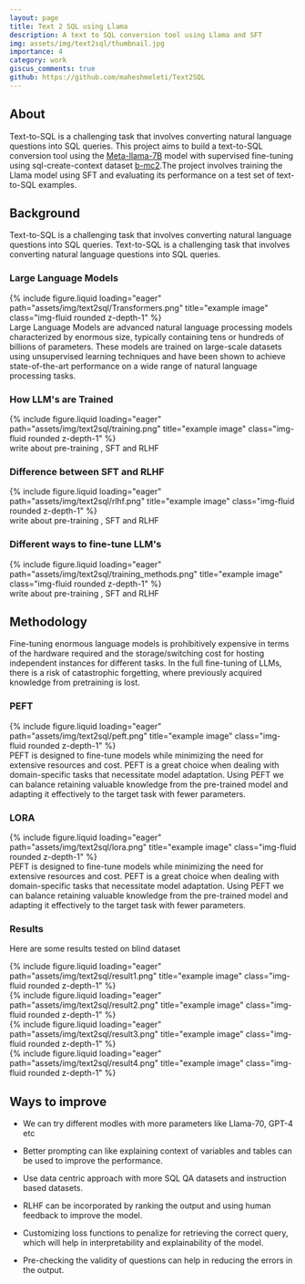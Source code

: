 ```yaml
---
layout: page
title: Text 2 SQL using Llama
description: A text to SQL conversion tool using Llama and SFT
img: assets/img/text2sql/thumbnail.jpg
importance: 4
category: work
giscus_comments: true
github: https://github.com/maheshmeleti/Text2SQL
---
```


## About

Text-to-SQL is a challenging task that involves converting natural language questions into SQL queries. This project aims to build a text-to-SQL conversion tool using the [Meta-llama-7B](https://huggingface.co/meta-llama/Llama-2-7b) model with supervised fine-tuning using sql-create-context dataset [b-mc2](https://huggingface.co/datasets/b-mc2/sql-create-context).The project involves training the Llama model using SFT and evaluating its performance on a test set of text-to-SQL examples.

## Background
Text-to-SQL is a challenging task that involves converting natural language questions into SQL queries. 
Text-to-SQL is a challenging task that involves converting natural language questions into SQL queries. 

### Large Language Models


<div class="row">
    <div class="col-sm mt-3 mt-md-0">
        {% include figure.liquid loading="eager" path="assets/img/text2sql/Transformers.png" title="example image" class="img-fluid rounded z-depth-1" %}
    </div>
</div>
<div class="caption">
    Large Language Models are advanced natural language processing models characterized by enormous size, typically containing tens or hundreds of billions of parameters. These models are trained on large-scale datasets using unsupervised learning techniques and have been shown to achieve state-of-the-art performance on a wide range of natural language processing tasks.
</div>

### How LLM's are Trained

<div class="row">
    <div class="col-sm mt-3 mt-md-0">
        {% include figure.liquid loading="eager" path="assets/img/text2sql/training.png" title="example image" class="img-fluid rounded z-depth-1" %}
    </div>
</div>
<div class="caption">
    write about pre-training , SFT and RLHF
</div>

### Difference between SFT and RLHF

<div class="row">
    <div class="col-sm mt-3 mt-md-0">
        {% include figure.liquid loading="eager" path="assets/img/text2sql/rlhf.png" title="example image" class="img-fluid rounded z-depth-1" %}
    </div>
</div>
<div class="caption">
    write about pre-training , SFT and RLHF
</div>


### Different ways to fine-tune LLM's

<div class="row">
    <div class="col-sm mt-3 mt-md-0">
        {% include figure.liquid loading="eager" path="assets/img/text2sql/training_methods.png" title="example image" class="img-fluid rounded z-depth-1" %}
    </div>
</div>
<div class="caption">
    write about pre-training , SFT and RLHF
</div>

## Methodology

Fine-tuning enormous language models is prohibitively expensive in terms of the hardware required and the storage/switching cost for hosting independent instances for different tasks. In the full fine-tuning of LLMs, there is a risk of catastrophic forgetting, where previously acquired knowledge from pretraining is lost.

### PEFT
<div class="row">
    <div class="col-sm mt-3 mt-md-0">
        {% include figure.liquid loading="eager" path="assets/img/text2sql/peft.png" title="example image" class="img-fluid rounded z-depth-1" %}
    </div>
</div>
<div class="caption">
    PEFT is designed to fine-tune models while minimizing the need for extensive resources and cost. PEFT is a great choice when dealing with domain-specific tasks that necessitate model adaptation. Using PEFT we can balance retaining valuable knowledge from the pre-trained model and adapting it effectively to the target task with fewer parameters. 
</div>

### LORA
<div class="row">
    <div class="col-sm mt-3 mt-md-0">
        {% include figure.liquid loading="eager" path="assets/img/text2sql/lora.png" title="example image" class="img-fluid rounded z-depth-1" %}
    </div>
</div>
<div class="caption">
    PEFT is designed to fine-tune models while minimizing the need for extensive resources and cost. PEFT is a great choice when dealing with domain-specific tasks that necessitate model adaptation. Using PEFT we can balance retaining valuable knowledge from the pre-trained model and adapting it effectively to the target task with fewer parameters. 
</div>

### Results

Here are some results tested on blind dataset

<div class="row">
    <div class="col-sm mt-3 mt-md-0">
        {% include figure.liquid loading="eager" path="assets/img/text2sql/result1.png" title="example image" class="img-fluid rounded z-depth-1" %}
    </div>
</div>

<div class="row">
    <div class="col-sm mt-3 mt-md-0">
        {% include figure.liquid loading="eager" path="assets/img/text2sql/result2.png" title="example image" class="img-fluid rounded z-depth-1" %}
    </div>
</div>

<div class="row">
    <div class="col-sm mt-3 mt-md-0">
        {% include figure.liquid loading="eager" path="assets/img/text2sql/result3.png" title="example image" class="img-fluid rounded z-depth-1" %}
    </div>
</div>

<div class="row">
    <div class="col-sm mt-3 mt-md-0">
        {% include figure.liquid loading="eager" path="assets/img/text2sql/result4.png" title="example image" class="img-fluid rounded z-depth-1" %}
    </div>
</div>

## Ways to improve

- We can try different modles with more parameters like Llama-70, GPT-4 etc

- Better prompting can like explaining context of variables and tables can be used to improve the performance.

- Use data centric approach with more SQL QA datasets and instruction based datasets.

- RLHF can be incorporated by ranking the output and using human feedback to improve the model.

- Customizing loss functions to penalize for retrieving the correct query, which will help in interpretability and explainability of the model.

- Pre-checking the validity of questions can help in reducing the errors in the output.
